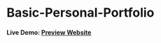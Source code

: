 # Basic-Personal-Portfolio


#### Live Demo: [Preview Website](https://lawson-basic-portfolio.netlify.app/)
